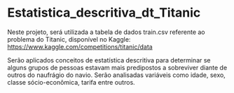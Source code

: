 # Estatistica_descritiva_dt_Titanic

Neste projeto, será utilizada a tabela de dados train.csv referente ao problema do Titanic, disponível no Kaggle:
https://www.kaggle.com/competitions/titanic/data

Serão aplicados conceitos de estatística descritiva para determinar se alguns grupos de pessoas estavam mais predipostos a sobreviver diante de outros do naufrágio do navio. Serão analisadas variáveis como idade, sexo, classe sócio-econômica, tarifa entre outros.
